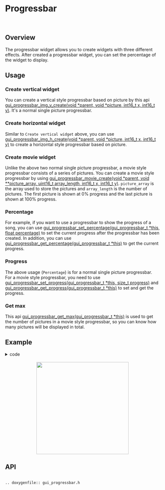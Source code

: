 # Progressbar
<br>

## Overview
The progressbar widget allows you to create widgets with three different effects.
After created a progressbar widget, you can set the percentage of the widget to display.

## Usage

### Create vertical widget

You can create a vertical style progressbar based on picture by this api [gui_progressbar_img_v_create(void *parent, void *picture, int16_t x, int16_t y)](#api).
It's a normal single picture progressbar.

### Create horizontal widget

Similar to `Create vertical widget` above, you can use [gui_progressbar_img_h_create(void *parent, void *picture, int16_t x, int16_t y)](#api) to create a horizontal style progressbar based on picture.

### Create movie widget

Unlike the above two normal single picture progressbar, a movie style progressbar consists of a series of pictures.
You can create a movie style progressbar by using [gui_progressbar_movie_create(void *parent, void  **picture_array, uint16_t array_length, int16_t x, int16_t y)](#api). `picture_array` is the array used to store the pictures and `array_length` is the number of pictures.
The first picture is shown at 0% progress and the last picture is shown at 100% progress.

### Percentage

For example, if you want to use a progressbar to show the progress of a song, you can use [gui_progressbar_set_percentage(gui_progressbar_t *this, float percentage)](#api) to set the current progress after the progressbar has been created.
In addition, you can use [gui_progressbar_get_percentage(gui_progressbar_t *this)](#api) to get the current progress.

### Progress

The above usage (`Percentage`) is for a normal single picture progressbar. For a movie style progressbar, you need to use [gui_progressbar_set_progress(gui_progressbar_t *this, size_t progress)](#api) and [gui_progressbar_get_progress(gui_progressbar_t *this)](#api) to set and get the progress.

### Get max

This api [gui_progressbar_get_max(gui_progressbar_t *this)](#api) is used to get the number of pictures in a movie style progressbar, so you can know how many pictures will be displayed in total.

## Example

<details> <summary>code</summary>

```c
#include "root_image_hongkong/ui_resource.h"
#include "gui_progressbar.h"
#include "gui_text.h"
#include "draw_font.h"

static void *array[] = {DOG40_BIN, DOG60_BIN, DOG80_BIN, DOG100_BIN, DOG120_BIN, DOG140_BIN};

void page_tb_one(void *parent)
{
    gui_set_font_mem_resourse(24, TEST_FONT24_DOT_BIN, TEST_FONT24_TABLE_BIN);

    gui_progressbar_t *test_bar_one = gui_progressbar_img_v_create(parent, TEST_BIN, 50, 0);
    gui_progressbar_set_percentage(test_bar_one, 1);

    gui_progressbar_t *test_bar_two = gui_progressbar_img_v_create(parent, TEST_BIN, 150, 0);
    gui_progressbar_set_percentage(test_bar_two, 0.5);

    gui_text_t *text1 = gui_text_create(parent, "vertical1", 50, 250, 300, 24);
    gui_text_set(text1, "100%    50%  vertical", "rtk_font_mem", 0xffffffff, 21, 24);
    gui_text_mode_set(text1, LEFT);

    gui_text_t *text2 = gui_text_create(parent, "vertical2", 10, 300, 330, 24);
    gui_text_set(text2, "gui_progressbar_img_v_create", "rtk_font_mem", 0xff0000ff, 28, 24);
    gui_text_mode_set(text2, LEFT);
}

void page_tb_two(void *parent)
{
    gui_set_font_mem_resourse(24, TEST_FONT24_DOT_BIN, TEST_FONT24_TABLE_BIN);

    gui_progressbar_t *test_bar_three = gui_progressbar_img_h_create(parent, TEST_BIN, 50, 0);
    gui_progressbar_set_percentage(test_bar_three, 1);

    gui_progressbar_t *test_bar_four = gui_progressbar_img_h_create(parent, TEST_BIN, 150, 0);
    gui_progressbar_set_percentage(test_bar_four, 0.5);

    gui_text_t *text3 = gui_text_create(parent, "horizontal1", 50, 250, 300, 24);
    gui_text_set(text3, "100%    50%  horizontal", "rtk_font_mem", 0xffffffff, 23, 24);
    gui_text_mode_set(text3, LEFT);

    gui_text_t *text4 = gui_text_create(parent, "horizontal2", 10, 300, 330, 24);
    gui_text_set(text4, "gui_progressbar_img_h_create", "rtk_font_mem", 0xff0000ff, 28, 24);
    gui_text_mode_set(text4, LEFT);
}

void page_tb_three(void *parent)
{
    gui_set_font_mem_resourse(24, TEST_FONT24_DOT_BIN, TEST_FONT24_TABLE_BIN);

    gui_progressbar_t *test_bar_five = gui_progressbar_movie_create(parent, array, 6, 0, 0);

    gui_progressbar_t *test_bar_six = gui_progressbar_movie_create(parent, array, 6, 150, 0);
    gui_progressbar_set_progress(test_bar_six, 4);

    gui_text_t *text5 = gui_text_create(parent, "movie1", 80, 250, 300, 24);
    gui_text_set(text5, "pic0   pic4  movie", "rtk_font_mem", 0xffffffff, 18, 24);
    gui_text_mode_set(text5, LEFT);

    gui_text_t *text6 = gui_text_create(parent, "movie2", 10, 300, 330, 24);
    gui_text_set(text6, "gui_progressbar_movie_create", "rtk_font_mem", 0xff0000ff, 28, 24);
    gui_text_mode_set(text6, LEFT);
}
```


</details>

<br>

<center><img width= "300" src="https://foruda.gitee.com/images/1700102166174264891/96e1cada_13671147.gif" /></center>

<span id="api">

## API

</span>

```eval_rst

.. doxygenfile:: gui_progressbar.h

```

